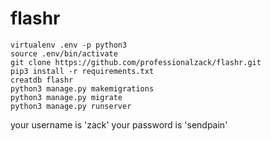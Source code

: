 # flashr

```
virtualenv .env -p python3
source .env/bin/activate
git clone https://github.com/professionalzack/flashr.git
pip3 install -r requirements.txt
creatdb flashr
python3 manage.py makemigrations
python3 manage.py migrate
python3 manage.py runserver
```
your username is 'zack'
your password is 'sendpain'
